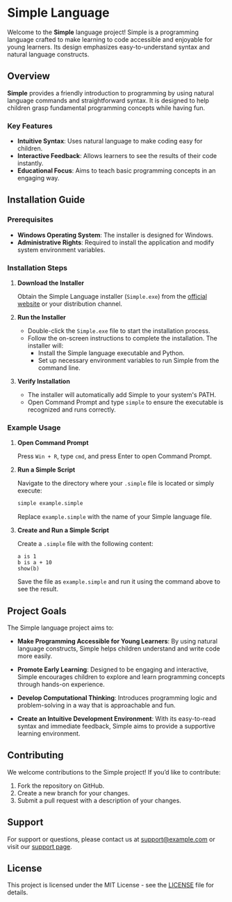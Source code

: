 
# Simple Language

Welcome to the **Simple** language project! Simple is a programming language crafted to make learning to code accessible and enjoyable for young learners. Its design emphasizes easy-to-understand syntax and natural language constructs.

## Overview

**Simple** provides a friendly introduction to programming by using natural language commands and straightforward syntax. It is designed to help children grasp fundamental programming concepts while having fun.

### Key Features

- **Intuitive Syntax**: Uses natural language to make coding easy for children.
- **Interactive Feedback**: Allows learners to see the results of their code instantly.
- **Educational Focus**: Aims to teach basic programming concepts in an engaging way.

## Installation Guide

### Prerequisites

- **Windows Operating System**: The installer is designed for Windows.
- **Administrative Rights**: Required to install the application and modify system environment variables.

### Installation Steps

1. **Download the Installer**

   Obtain the Simple Language installer (`Simple.exe`) from the [official website](https://affanshaikhsurab.github.io/SimpleLang-Webiste/) or your distribution channel.

2. **Run the Installer**

   - Double-click the `Simple.exe` file to start the installation process.
   - Follow the on-screen instructions to complete the installation. The installer will:
     - Install the Simple language executable and Python.
     - Set up necessary environment variables to run Simple from the command line.

3. **Verify Installation**

   - The installer will automatically add Simple to your system's PATH.
   - Open Command Prompt and type `simple` to ensure the executable is recognized and runs correctly.

### Example Usage

1. **Open Command Prompt**

   Press `Win + R`, type `cmd`, and press Enter to open Command Prompt.

2. **Run a Simple Script**

   Navigate to the directory where your `.simple` file is located or simply execute:

   ```bash
   simple example.simple
   ```

   Replace `example.simple` with the name of your Simple language file.

3. **Create and Run a Simple Script**

   Create a `.simple` file with the following content:

   ```simple
   a is 1
   b is a + 10
   show(b)
   ```

   Save the file as `example.simple` and run it using the command above to see the result.

## Project Goals

The Simple language project aims to:

- **Make Programming Accessible for Young Learners**: By using natural language constructs, Simple helps children understand and write code more easily.
  
- **Promote Early Learning**: Designed to be engaging and interactive, Simple encourages children to explore and learn programming concepts through hands-on experience.

- **Develop Computational Thinking**: Introduces programming logic and problem-solving in a way that is approachable and fun.

- **Create an Intuitive Development Environment**: With its easy-to-read syntax and immediate feedback, Simple aims to provide a supportive learning environment.

## Contributing

We welcome contributions to the Simple project! If you’d like to contribute:

1. Fork the repository on GitHub.
2. Create a new branch for your changes.
3. Submit a pull request with a description of your changes.

## Support

For support or questions, please contact us at [support@example.com](mailto:support@example.com) or visit our [support page](#).

## License

This project is licensed under the MIT License - see the [LICENSE](LICENSE) file for details.
